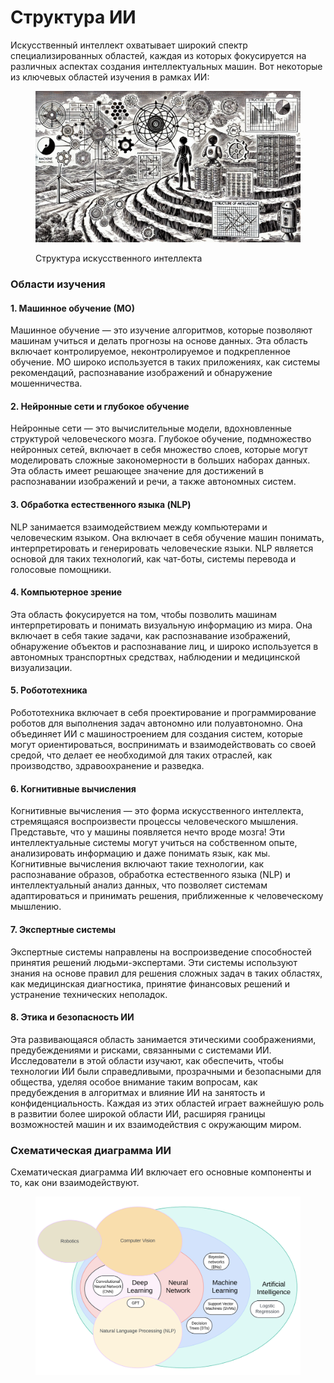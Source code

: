 # Структура ИИ

Искусственный интеллект охватывает широкий спектр специализированных областей, каждая из которых фокусируется на различных аспектах создания интеллектуальных машин. Вот некоторые из ключевых областей изучения в рамках ИИ:

<div align="left">

<figure><img src="../.gitbook/assets/image (13).png" alt="" width="563"><figcaption><p>Структура искусственного интеллекта</p></figcaption></figure>

</div>

### Области изучения

#### 1. Машинное обучение (МО)&#x20;

Машинное обучение — это изучение алгоритмов, которые позволяют машинам учиться и делать прогнозы на основе данных. Эта область включает контролируемое, неконтролируемое и подкрепленное обучение. МО широко используется в таких приложениях, как системы рекомендаций, распознавание изображений и обнаружение мошенничества.

#### 2. Нейронные сети и глубокое обучение&#x20;

Нейронные сети — это вычислительные модели, вдохновленные структурой человеческого мозга. Глубокое обучение, подмножество нейронных сетей, включает в себя множество слоев, которые могут моделировать сложные закономерности в больших наборах данных. Эта область имеет решающее значение для достижений в распознавании изображений и речи, а также автономных систем.

#### 3. Обработка естественного языка (NLP)

NLP занимается взаимодействием между компьютерами и человеческим языком. Она включает в себя обучение машин понимать, интерпретировать и генерировать человеческие языки. NLP является основой для таких технологий, как чат-боты, системы перевода и голосовые помощники.

#### 4. Компьютерное зрение&#x20;

Эта область фокусируется на том, чтобы позволить машинам интерпретировать и понимать визуальную информацию из мира. Она включает в себя такие задачи, как распознавание изображений, обнаружение объектов и распознавание лиц, и широко используется в автономных транспортных средствах, наблюдении и медицинской визуализации.

#### 5. Робототехника

Робототехника включает в себя проектирование и программирование роботов для выполнения задач автономно или полуавтономно. Она объединяет ИИ с машиностроением для создания систем, которые могут ориентироваться, воспринимать и взаимодействовать со своей средой, что делает ее необходимой для таких отраслей, как производство, здравоохранение и разведка.

#### 6. Когнитивные вычисления

Когнитивные вычисления — это форма искусственного интеллекта, стремящаяся воспроизвести процессы человеческого мышления. Представьте, что у машины появляется нечто вроде мозга! Эти интеллектуальные системы могут учиться на собственном опыте, анализировать информацию и даже понимать язык, как мы. Когнитивные вычисления включают такие технологии, как распознавание образов, обработка естественного языка (NLP) и интеллектуальный анализ данных, что позволяет системам адаптироваться и принимать решения, приближенные к человеческому мышлению.

#### 7. Экспертные системы

Экспертные системы направлены на воспроизведение способностей принятия решений людьми-экспертами. Эти системы используют знания на основе правил для решения сложных задач в таких областях, как медицинская диагностика, принятие финансовых решений и устранение технических неполадок.

#### 8. Этика и безопасность ИИ

Эта развивающаяся область занимается этическими соображениями, предубеждениями и рисками, связанными с системами ИИ. Исследователи в этой области изучают, как обеспечить, чтобы технологии ИИ были справедливыми, прозрачными и безопасными для общества, уделяя особое внимание таким вопросам, как предубеждения в алгоритмах и влияние ИИ на занятость и конфиденциальность. Каждая из этих областей играет важнейшую роль в развитии более широкой области ИИ, расширяя границы возможностей машин и их взаимодействия с окружающим миром.

### Схематическая диаграмма ИИ

Схематическая диаграмма ИИ включает его основные компоненты и то, как они взаимодействуют.

<div align="left">

<figure><img src="../.gitbook/assets/image (14).png" alt="" width="563"><figcaption></figcaption></figure>

</div>

